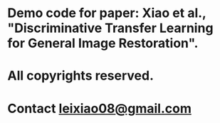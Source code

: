 # Demo code for paper: Xiao et al., "Discriminative Transfer Learning for General Image Restoration".
# All copyrights reserved.
# Contact leixiao08@gmail.com
